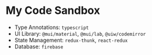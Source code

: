 # My Code Sandbox

-   Type Annotations: `typescript`
-   UI Library: `@mui/material`, `@mui/lab`, `@uiw/codemirror`
-   State Management: `redux-thunk`, `react-redux`
-   Database: `firebase`
